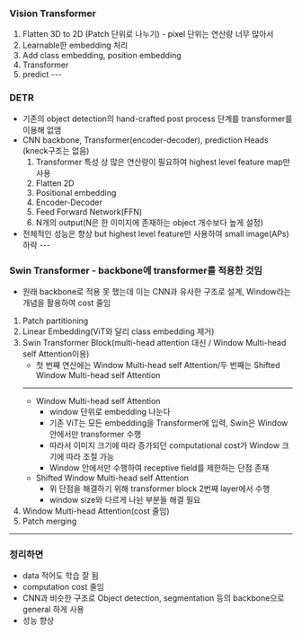 ### Vision Transformer
1. Flatten 3D to 2D (Patch 단위로 나누기) - pixel 단위는 연산량 너무 많아서
2. Learnable한 embedding 처리
3. Add class embedding, position embedding
4. Transformer
5. predict
---<br>
### DETR
- 기존의 object detection의 hand-crafted post process 단계를 transformer를 이용해 없앰
- CNN backbone, Transformer(encoder-decoder), prediction Heads (kneck구조는 없음)
    1. Transformer 특성 상 많은 연산량이 필요하여 highest level feature map만 사용
    2. Flatten 2D
    3. Positional embedding
    4. Encoder-Decoder
    5. Feed Forward Network(FFN)
    6. N개의 output(N은 한 이미지에 존재하는 object 개수보다 높게 설정)
- 전체적인 성능은 향상 but highest level feature만 사용하여 small image(APs) 하락
---<br>
### Swin Transformer - backbone에 transformer를 적용한 것임
- 원래 backbone로 적용 못 했는데 이는 CNN과 유사한 구조로 설계, Window라는 개념을 활용하여 cost 줄임
1. Patch partitioning
2. Linear Embedding(ViT와 달리 class embedding 제거)
3. Swin Transformer Block(multi-head attention 대신 / Window Multi-head self Attention이용)
    - 첫 번째 연산에는 Window Multi-head self Attention/두 번째는 Shifted Window Multi-head self Attention
    ---
    - Window Multi-head self Attention
        - window 단위로 embedding 나눈다
        - 기존 ViT는 모든 embedding을 Transformer에 입력, Swin은 Window 안에서만 transformer 수행
        - 따라서 이미지 크기에 따라 증가되던 computational cost가 Window 크기에 따라 조절 가능
        - Window 안에서만 수행하여 receptive field를 제한하는 단점 존재
    - Shifted Window Multi-head self Attention
        - 위 단점을 해결하기 위해 transformer block 2번째 layer에서 수행
        - window size와 다르게 나뉜 부분들 해결 필요 
4. Window Multi-head Attention(cost 줄임)
5. Patch merging
---
### 정리하면
- data 적어도 학습 잘 됨
- computation cost 줄임
- CNN과 비슷한 구조로 Object detection, segmentation 등의 backbone으로 general 하게 사용
- 성능 향상